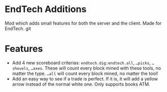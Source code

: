# EndTech Additions

Mod which adds small features for both the server and the client. Made for EndTech.
git
# Features
- Add 4 new scoreboard criterias: `endtech.dig:endtech.all`, `…picks`, `…shovels`, `…axes`. 
These will count every block mined with these tools, no matter the type. `…all` will count every block mined, no matter the tool!
- Add an easy way to see if a trade is perfect. If it is, it will add a yellow arrow instead of the normal white one. Only supports books ATM.

